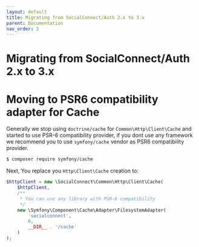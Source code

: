 ```yaml
---
layout: default
title: Migrating from SocialConnect/Auth 2.x to 3.x
parent: Documentation
nav_order: 2
---
```


# Migrating from SocialConnect/Auth 2.x to 3.x

# Moving to PSR6 compatibility adapter for Cache

Generally we stop using `doctrine/cache` for `Common\Http\Client\Cache` and started to use PSR-6 compatibility provider, if you dont use any framework
we recommend you to use `symfony/cache` vendor as PSR6 compatibility provider.

```sh
$ composer require symfony/cache
```

Next, You replace you `Http\Client\Cache` creation to:

```php
$httpClient = new \SocialConnect\Common\Http\Client\Cache(
    $httpClient,
    /**
     * You can use any library with PSR-6 compatibility
     */
    new \Symfony\Component\Cache\Adapter\FilesystemAdapter(
        'socialconnect',
        0,
        __DIR__ . '/cache'
    )
);
```